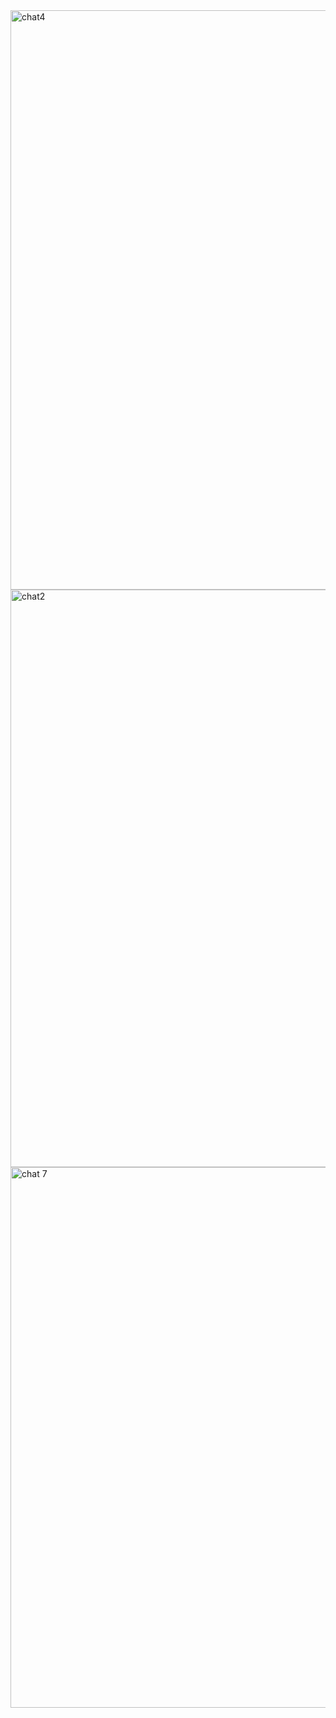 <img width="1920" height="927" alt="chat4" src="https://github.com/user-attachments/assets/95dbdbd6-96ed-4735-a3ce-1f1fad03ca80" />
<img width="1919" height="924" alt="chat2" src="https://github.com/user-attachments/assets/227ab337-fbcc-46c7-91ce-534f41cb894c" />
<img width="1021" height="865" alt="chat 7" src="https://github.com/user-attachments/assets/42347737-751a-4be6-a3c7-e2b95b162d14" />
